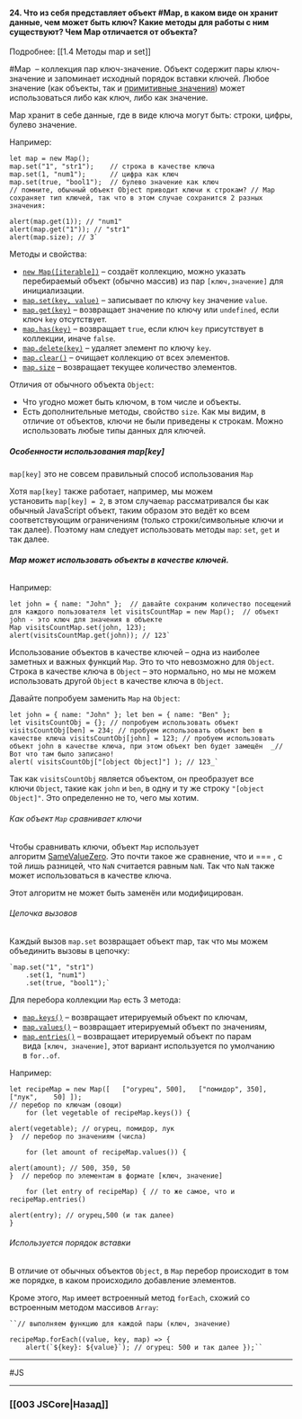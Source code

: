 #### 24. Что из себя представляет объект #Map, в каком виде он хранит данные, чем может быть ключ? Какие методы для работы с ним существуют? Чем Map отличается от объекта?  
Подробнее: [[1.4 Методы map и set]]

#Map  – коллекция пар ключ-значение.
Объект содержит пары ключ-значение и запоминает исходный порядок вставки ключей. Любое значение (как объекты, так и [примитивные значения](https://developer.mozilla.org/en-US/docs/Glossary/Primitive)) может использоваться либо как ключ, либо как значение.

Map хранит в себе данные, где в виде ключа могут быть: строки, цифры, булево значение.

Например:
~~~
let map = new Map();  
map.set("1", "str1");    // строка в качестве ключа 
map.set(1, "num1");      // цифра как ключ 
map.set(true, "bool1");  // булево значение как ключ  
// помните, обычный объект Object приводит ключи к строкам? // Map сохраняет тип ключей, так что в этом случае сохранится 2 разных значения: 

alert(map.get(1)); // "num1" 
alert(map.get("1")); // "str1"  
alert(map.size); // 3`
~~~

Методы и свойства:

-   [`new Map([iterable])`](https://developer.mozilla.org/en-US/docs/Web/JavaScript/Reference/Global_Objects/Map/Map) – создаёт коллекцию, можно указать перебираемый объект (обычно массив) из пар `[ключ,значение]` для инициализации.
-   [`map.set(key, value)`](https://developer.mozilla.org/en-US/docs/Web/JavaScript/Reference/Global_Objects/Map/set) – записывает по ключу `key` значение `value`.
-   [`map.get(key)`](https://developer.mozilla.org/en-US/docs/Web/JavaScript/Reference/Global_Objects/Map/get) – возвращает значение по ключу или `undefined`, если ключ `key` отсутствует.
-   [`map.has(key)`](https://developer.mozilla.org/en-US/docs/Web/JavaScript/Reference/Global_Objects/Map/has) – возвращает `true`, если ключ `key` присутствует в коллекции, иначе `false`.
-   [`map.delete(key)`](https://developer.mozilla.org/en-US/docs/Web/JavaScript/Reference/Global_Objects/Map/delete) – удаляет элемент по ключу `key`.
-   [`map.clear()`](https://developer.mozilla.org/en-US/docs/Web/JavaScript/Reference/Global_Objects/Map/clear) – очищает коллекцию от всех элементов.
-   [`map.size`](https://developer.mozilla.org/en-US/docs/Web/JavaScript/Reference/Global_Objects/Map/size) – возвращает текущее количество элементов.

Отличия от обычного объекта `Object`:
-   Что угодно может быть ключом, в том числе и объекты.
-   Есть дополнительные методы, свойство `size`.
Как мы видим, в отличие от объектов, ключи не были приведены к строкам. Можно использовать любые типы данных для ключей.

##### Особенности использования map[key]

`map[key]` это не совсем правильный способ использования `Map`

Хотя `map[key]` также работает, например, мы можем установить `map[key] = 2`, в этом случае`map` рассматривался бы как обычный JavaScript объект, таким образом это ведёт ко всем соответствующим ограничениям (только строки/символьные ключи и так далее).
Поэтому нам следует использовать методы `map`: `set`, `get` и так далее.

###### **Map может использовать объекты в качестве ключей.**
Например:
~~~
let john = { name: "John" };  // давайте сохраним количество посещений для каждого пользователя let visitsCountMap = new Map();  // объект john - это ключ для значения в объекте 
Map visitsCountMap.set(john, 123);  
alert(visitsCountMap.get(john)); // 123`
~~~

Использование объектов в качестве ключей – одна из наиболее заметных и важных функций `Map`. Это то что невозможно для `Object`. Строка в качестве ключа в `Object` – это нормально, но мы не можем использовать другой `Object` в качестве ключа в `Object`.

Давайте попробуем заменить `Map` на `Object`:
~~~~
let john = { name: "John" }; let ben = { name: "Ben" }; 
let visitsCountObj = {}; // попробуем использовать объект  visitsCountObj[ben] = 234; // пробуем использовать объект ben в качестве ключа visitsCountObj[john] = 123; // пробуем использовать объект john в качестве ключа, при этом объект ben будет замещён  _// Вот что там было записано! 
alert( visitsCountObj["[object Object]"] ); // 123_`
~~~~
Так как `visitsCountObj` является объектом, он преобразует все ключи `Object`, такие как `john` и `ben`, в одну и ту же строку `"[object Object]"`. Это определенно не то, чего мы хотим.

###### Как объект `Map` сравнивает ключи

Чтобы сравнивать ключи, объект `Map` использует алгоритм [SameValueZero](https://tc39.github.io/ecma262/#sec-samevaluezero). Это почти такое же сравнение, что и === , с той лишь разницей, что `NaN` считается равным `NaN`. Так что `NaN` также может использоваться в качестве ключа.

Этот алгоритм не может быть заменён или модифицирован.

###### Цепочка вызовов

Каждый вызов `map.set` возвращает объект map, так что мы можем объединить вызовы в цепочку:
~~~
`map.set("1", "str1")   
	.set(1, "num1")   
	.set(true, "bool1");`
~~~

Для перебора коллекции `Map` есть 3 метода:
-   [`map.keys()`](https://developer.mozilla.org/en-US/docs/Web/JavaScript/Reference/Global_Objects/Map/keys) – возвращает итерируемый объект по ключам,
-   [`map.values()`](https://developer.mozilla.org/en-US/docs/Web/JavaScript/Reference/Global_Objects/Map/values) – возвращает итерируемый объект по значениям,
-   [`map.entries()`](https://developer.mozilla.org/en-US/docs/Web/JavaScript/Reference/Global_Objects/Map/entries) – возвращает итерируемый объект по парам вида `[ключ, значение]`, этот вариант используется по умолчанию в `for..of`.

Например:
~~~
let recipeMap = new Map([   ["огурец", 500],   ["помидор", 350],   ["лук",    50] ]);  
// перебор по ключам (овощи) 
	for (let vegetable of recipeMap.keys()) {   

alert(vegetable); // огурец, помидор, лук 
}  // перебор по значениям (числа) 
	
	for (let amount of recipeMap.values()) {   

alert(amount); // 500, 350, 50 
}  // перебор по элементам в формате [ключ, значение] 

	for (let entry of recipeMap) { // то же самое, что и recipeMap.entries()   

alert(entry); // огурец,500 (и так далее) 
}
~~~

###### Используется порядок вставки

В отличие от обычных объектов `Object`, в `Map` перебор происходит в том же порядке, в каком происходило добавление элементов.

Кроме этого, `Map` имеет встроенный метод `forEach`, схожий со встроенным методом массивов `Array`:
~~~
``// выполняем функцию для каждой пары (ключ, значение) 

recipeMap.forEach((value, key, map) => {   
	alert(`${key}: ${value}`); // огурец: 500 и так далее });``
~~~


___
 #JS 

___

### [[003 JSCore|Назад]]
